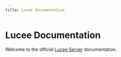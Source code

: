 ```yaml
---
title: Lucee documentation
---
```


# Lucee Documentation

Welcome to the official [Lucee Server](http://lucee.org) documentation.